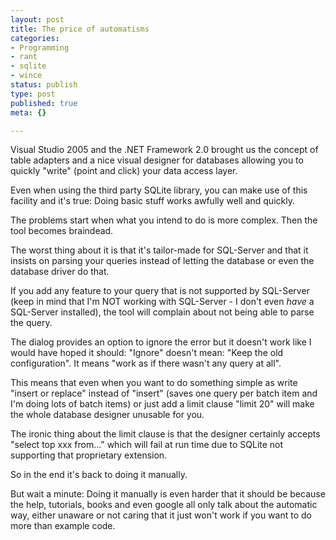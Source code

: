```yaml
---
layout: post
title: The price of automatisms
categories:
- Programming
- rant
- sqlite
- wince
status: publish
type: post
published: true
meta: {}

---
```

<p>Visual Studio 2005 and the .NET Framework 2.0 brought us the concept of table adapters and a nice visual designer for databases allowing you to quickly "write" (point and click) your data access layer.</p>
<p>Even when using the third party SQLite library, you can make use of this facility and it's true: Doing basic stuff works awfully well and quickly.</p>
<p>The problems start when what you intend to do is more complex. Then the tool becomes braindead.</p>
<p>The worst thing about it is that it's tailor-made for SQL-Server and that it insists on parsing your queries instead of letting the database or even the database driver do that.</p>
<p>If you add any feature to your query that is not supported by SQL-Server (keep in mind that I'm NOT working with SQL-Server - I don't even <em>have</em> a SQL-Server installed), the tool will complain about not being able to parse the query.</p>
<p>The dialog provides an option to ignore the error but it doesn't work like I would have hoped it should: "Ignore" doesn't mean: "Keep the old configuration". It means "work as if there wasn't any query at all".</p>
<p>This means that even when you want to do something simple as write "insert or replace" instead of "insert" (saves one query per batch item and I'm doing lots of batch items) or just add a limit clause "limit 20" will make the whole database designer unusable for you.</p>
<p>The ironic thing about the limit clause is that the designer certainly accepts "select top xxx from..." which will fail at run time due to SQLite not supporting that proprietary extension.</p>
<p>So in the end it's back to doing it manually.</p>
<p>But wait a minute: Doing it manually is even harder that it should be because the help, tutorials, books and even google all only talk about the automatic way, either unaware or not caring that it just won't work if you want to do more than example code.</p>
